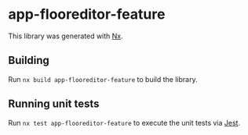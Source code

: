 # app-flooreditor-feature

This library was generated with [Nx](https://nx.dev).

## Building

Run `nx build app-flooreditor-feature` to build the library.

## Running unit tests

Run `nx test app-flooreditor-feature` to execute the unit tests via [Jest](https://jestjs.io).
